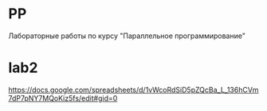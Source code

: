 # PP
Лабораторные работы по курсу "Параллельное программирование"

# lab2
https://docs.google.com/spreadsheets/d/1vWcoRdSiD5pZQcBa_L_136hCVm7dP7pNY7MQoKiz5fs/edit#gid=0
